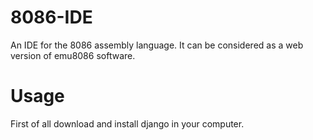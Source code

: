 # 8086-IDE
An IDE for the 8086 assembly language. It can be considered as a web version of emu8086 software.

# Usage
First of all download and install django in your computer.
